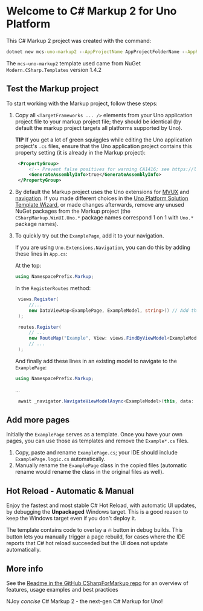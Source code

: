 ﻿# Welcome to C# Markup 2 for Uno Platform

This C# Markup 2 project was created with the command:

```bat
dotnet new mcs-uno-markup2 --AppProjectName AppProjectFolderName --AppRootNamespace NamespacePrefix --DotNetVersion DotNetMonikerVersion
```

The `mcs-uno-markup2` template used came from NuGet `Modern.CSharp.Templates` version 1.4.2

## Test the Markup project

To start working with the Markup project, follow these steps:

1. Copy all `<TargetFrameworks ... />` elements from your Uno application project file to your markup project file; they should be identical
   (by default the markup project targets all platforms supported by Uno).

   **TIP** If you get a lot of green squiggles while editing the Uno application project's `.cs` files, ensure that the Uno application project contains this property setting (it is already in the Markup project):
   ```xml
    <PropertyGroup>
        <!-- Prevent false positives for warning CA1416; see https://learn.microsoft.com/en-us/dotnet/fundamentals/code-analysis/quality-rules/ca1416 -->
        <GenerateAssemblyInfo>true</GenerateAssemblyInfo>
    </PropertyGroup>
   ```

2. By default the Markup project uses the Uno extensions for [MVUX](https://platform.uno/docs/articles/external/uno.extensions/doc/Overview/Mvux/Overview.html) and [navigation](https://platform.uno/docs/articles/external/uno.extensions/doc/Overview/Navigation/NavigationOverview.html). If you made different choices in the [Uno Platform Solution Template Wizard](https://platform.uno/docs/articles/get-started-vs-2022.html#install-the-solution-templates), or made changes afterwards, remove any unused NuGet packages from the Markup project (the `CSharpMarkup.WinUI.Uno.*` package names correspond 1 on 1 with `Uno.*` package names).

3. To quickly try out the `ExamplePage`, add it to your navigation.
   
   If you are using `Uno.Extensions.Navigation`, you can do this by adding these lines in `App.cs`:
   
   At the top:
   ```csharp
   using NamespacePrefix.Markup;
   ```

   In the `RegisterRoutes` method:
   ```csharp
    views.Register(
        //...
        new DataViewMap<ExamplePage, ExampleModel, string>() // Add this line
    );

    routes.Register(
        // ...
        new RouteMap("Example", View: views.FindByViewModel<ExampleModel>()) // Add this line
        // ...
    );
   ```

   And finally add these lines in an existing model to navigate to the `ExamplePage`:
   ```csharp
   using NamespacePrefix.Markup;
   ```
   ...
   ```csharp
    await _navigator.NavigateViewModelAsync<ExampleModel>(this, data: "Hello World from C# Markup 2!");
   ```

## Add more pages
Initially the `ExamplePage` serves as a template. Once you have your own pages, you can use those as templates and remove the `Example*.cs` files.
1. Copy, paste and rename `ExamplePage.cs`; your IDE should include `ExamplePage.logic.cs` automatically.
2. Manually rename the `ExamplePage` class in the copied files (automatic rename would rename the class in the original files as well).

## Hot Reload - Automatic & Manual
Enjoy the fastest and most stable C# Hot Reload, with automatic UI updates, by debugging the **Unpackaged** Windows target. This is a good reason to keep the Windows target even if you don't deploy it.

The template contains code to overlay a 🔥 button in debug builds. This button lets you manually trigger a page rebuild, for cases where the IDE reports that C# hot reload succeeded but the UI does not update automatically.

## More info
See the [Readme in the GitHub CSharpForMarkup repo](https://github.com/VincentH-Net/CSharpForMarkup#c-markup-2) for an overview of features, usage examples and best practices

NJoy *concise* C# Markup 2 - the next-gen C# Markup for Uno!
